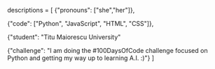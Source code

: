 descriptions = [
  {"pronouns": ["she","her"]},
  
  {"code": ["Python", "JavaScript", "HTML", "CSS"]},
  
  {"student": "Titu Maiorescu University"
  
  {"challenge": "I am doing the #100DaysOfCode challenge focused on Python and getting my way up to learning A.I. :)"}
]
<!---
camys1/camys1 is a ✨ special ✨ repository because its `README.md` (this file) appears on your GitHub profile.
You can click the Preview link to take a look at your changes.
--->
